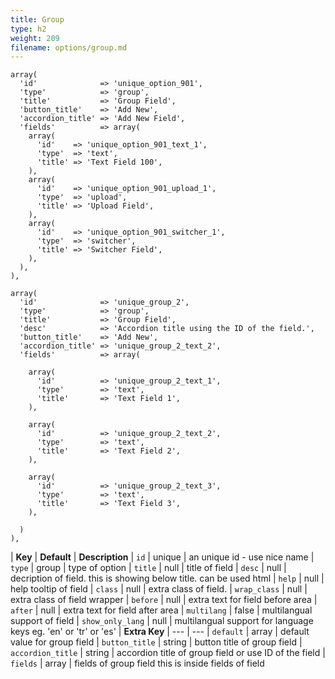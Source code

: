 ```yaml
---
title: Group
type: h2
weight: 209
filename: options/group.md
---
```


```php?start_inline=1
array(
  'id'              => 'unique_option_901',
  'type'            => 'group',
  'title'           => 'Group Field',
  'button_title'    => 'Add New',
  'accordion_title' => 'Add New Field',
  'fields'          => array(
    array(
      'id'    => 'unique_option_901_text_1',
      'type'  => 'text',
      'title' => 'Text Field 100',
    ),
    array(
      'id'    => 'unique_option_901_upload_1',
      'type'  => 'upload',
      'title' => 'Upload Field',
    ),
    array(
      'id'    => 'unique_option_901_switcher_1',
      'type'  => 'switcher',
      'title' => 'Switcher Field',
    ),
  ),
),
```

```php?start_inline=1
array(
  'id'              => 'unique_group_2',
  'type'            => 'group',
  'title'           => 'Group Field',
  'desc'            => 'Accordion title using the ID of the field.',
  'button_title'    => 'Add New',
  'accordion_title' => 'unique_group_2_text_2',
  'fields'          => array(

    array(
      'id'          => 'unique_group_2_text_1',
      'type'        => 'text',
      'title'       => 'Text Field 1',
    ),

    array(
      'id'          => 'unique_group_2_text_2',
      'type'        => 'text',
      'title'       => 'Text Field 2',
    ),

    array(
      'id'          => 'unique_group_2_text_3',
      'type'        => 'text',
      'title'       => 'Text Field 3',
    ),

  )
),
```

| **Key**           | **Default** | **Description**
| `id`              | unique      | an unique id - use nice name
| `type`            | group       | type of option
| `title`           | null        | title of field
| `desc`            | null        | decription of field. this is showing below title. can be used html
| `help`            | null        | help tooltip of field
| `class`           | null        | extra class of field.
| `wrap_class`      | null        | extra class of field wrapper
| `before`          | null        | extra text for field before area
| `after`           | null        | extra text for field after area
| `multilang`       | false       | multilangual support of field
| `show_only_lang`  | null        | multilangual support for language keys eg. 'en' or 'tr' or 'es'
| **Extra Key**     | ---         | ---
| `default`         | array       | default value for group field
| `button_title`    | string      | button title of group field
| `accordion_title` | string      | accordion title of group field or use ID of the field
| `fields`          | array       | fields of group field this is inside fields of field
